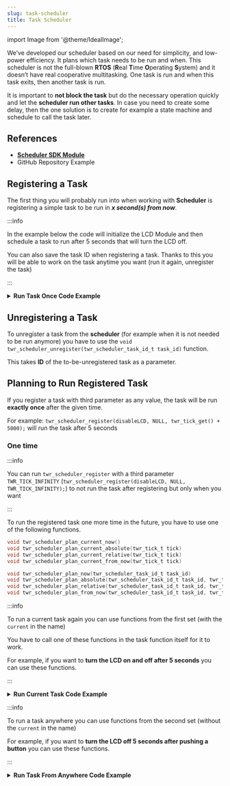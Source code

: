 ```yaml
---
slug: task-scheduler
title: Task Scheduler
---
```

import Image from '@theme/IdealImage';

We’ve developed our scheduler based on our need for simplicity, and low-power efficiency. It plans which task needs to be run and when. This scheduler is not the full-blown **RTOS** (**R**eal **T**ime **O**perating **S**ystem) and it doesn’t have real cooperative multitasking. One task is run and when this task exits, then another task is run.

It is important to **not block the task** but do the necessary operation quickly and let the **scheduler run other tasks**. In case you need to create some delay, then the one solution is to create for example a state machine and schedule to call the task later.

## References
- [**Scheduler SDK Module**](https://sdk.hardwario.com/group__twr__scheduler.html)
- GitHub Repository Example

## Registering a Task

The first thing you will probably run into when working with **Scheduler** is registering a simple task to be run in ***x second(s) from now***.

:::info

In the example below the code will initialize the LCD Module and then schedule a task to run after 5 seconds that will turn the LCD off.

You can also save the task ID when registering a task. Thanks to this you will be able to work on the task anytime you want (run it again, unregister the task)

:::

<details><summary><b>Run Task Once Code Example</b></summary>
<p>

```c showLineNumbers
#include <application.h>

twr_scheduler_task_id_t turn_off_lcd_task_id;

static void disableLCD(void* param) {
    (void) param;
    twr_module_lcd_off();
}

void application_init(void)
{
    twr_log_init(TWR_LOG_LEVEL_DUMP, TWR_LOG_TIMESTAMP_ABS);

    twr_module_lcd_init();

    // Register to run disableLCD function in 5 seconds from the start of the code
    turn_off_lcd_task_id = twr_scheduler_register(disableLCD, NULL, twr_tick_get() + 5000);
}
```
</p>
</details>

## Unregistering a Task

To unregister a task from the **scheduler** (for example when it is not needed to be run anymore) you have to use the `void twr_scheduler_unregister(twr_scheduler_task_id_t task_id)` function.

This takes **ID** of the to-be-unregistered task as a parameter.

## Planning to Run Registered Task

If you register a task with third parameter as any value, the task will be run **exactly once** after the given time.

For example: `twr_scheduler_register(disableLCD, NULL, twr_tick_get() + 5000);` will run the task after 5 seconds

### One time

:::info

You can run `twr_scheduler_register` with a third parameter `TWR_TICK_INFINITY` (`twr_scheduler_register(disableLCD, NULL, TWR_TICK_INFINITY);`) to not run the task after registering but only when you want

:::

To run the registered task one more time in the future, you have to use one of the following functions.

```c
void twr_scheduler_plan_current_now()
void twr_scheduler_plan_current_absolute(twr_tick_t tick)
void twr_scheduler_plan_current_relative(twr_tick_t tick)
void twr_scheduler_plan_current_from_now(twr_tick_t tick)
```

```c
void twr_scheduler_plan_now(twr_scheduler_task_id_t task_id)
void twr_scheduler_plan_absolute(twr_scheduler_task_id_t task_id, twr_tick_t tick)
void twr_scheduler_plan_relative(twr_scheduler_task_id_t task_id, twr_tick_t tick)
void twr_scheduler_plan_from_now(twr_scheduler_task_id_t task_id, twr_tick_t tick)
```

:::info

To run a current task again you can use functions from the first set (with the `current` in the name)

You have to call one of these functions in the task function itself for it to work.

For example, if you want to **turn the LCD on and off after 5 seconds** you can use these functions.

:::

<details><summary><b>Run Current Task Code Example</b></summary>
<p>

```c showLineNumbers
#include <application.h>

twr_scheduler_task_id_t turn_off_lcd_task_id;

bool lcd_state = true;

static void disableLCD(void* param) {
    (void) param;

    if(lcd_state == true) {
      twr_module_lcd_off();
      ldc_state = false;
    }
    else {
      twr_module_lcd_on();
      ldc_state = true;
    }
  twr_scheduler_plan_current_from_now(twr_tick_get() + 5000);
}

void application_init(void) {
    twr_log_init(TWR_LOG_LEVEL_DUMP, TWR_LOG_TIMESTAMP_ABS);

    twr_module_lcd_init();

    // Register to run disableLCD function in 5 seconds from the start of the code
    turn_off_lcd_task_id = twr_scheduler_register(disableLCD, NULL, twr_tick_get() + 5000);
}
```

</p>
</details>

:::info

To run a task anywhere you can use functions from the second set (without the `current` in the name)

For example, if you want to **turn the LCD off 5 seconds after pushing a button** you can use these functions.

:::

<details><summary><b>Run Task From Anywhere Code Example</b></summary>
<p>

```c showLineNumbers
#include <application.h>

twr_scheduler_task_id_t turn_off_lcd_task_id;

twr_button_t button;

static void disableLCD(void* param) {
    (void) param;
    twr_module_lcd_off();
}

void button_event_handler(twr_button_t *self, twr_button_event_t event, void *event_param) {
  if (event == TWR_BUTTON_EVENT_CLICK) {
    twr_scheduler_plan_from_now(turn_off_lcd_task_id, twr_tick_get() + 5000)
  }
}

void application_init(void) {
    twr_log_init(TWR_LOG_LEVEL_DUMP, TWR_LOG_TIMESTAMP_ABS);

    twr_module_lcd_init();

    twr_button_init(&button, TWR_GPIO_BUTTON, TWR_GPIO_PULL_DOWN, false);
    twr_button_set_event_handler(&button, button_event_handler, NULL);

    // Register to run disableLCD function in 5 seconds from the start of the code
    turn_off_lcd_task_id = twr_scheduler_register(disableLCD, NULL, TWR_TICK_INFINITY);
}
```

</p>
</details>
